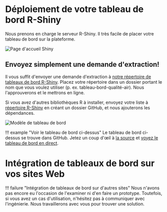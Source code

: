 # Déploiement de votre tableau de bord R-Shiny

Nous prenons en charge le serveur R-Shiny. Il très facile de placer votre
tableau de bord sur la plateforme.

![Page d'accueil Shiny](../images/readme/shiny_ui.png)

## Envoyez simplement une demande d'extraction!

Il vous suffit d'envoyer une demande d'extraction à
[notre répertoire de tableaux de bord R-Shiny](https://github.com/StatCan/R-dashboards).
Placez votre répertoire dans un dossier portant le nom que vous voulez utiliser
(p. ex. tableau-bord-qualité-air). Nous l'approuverons et le mettrons en ligne.

Si vous avez d'autres bibliothèques R à installer, envoyez votre liste à
[répertoire R-Shiny](https://github.com/StatCan/shiny) en créant un dossier
GitHub, et nous ajouterons les dépendances.

![Modèle de tableau de bord](../images/example_shiny_dashboard.png)

<!-- prettier-ignore -->
!!! example "Voir le tableau de bord ci-dessus"
    Le tableau de bord ci-dessus se trouve dans GitHub. Jetez un coup d'œil à
    [la source](https://github.com/StatCan/R-dashboards/tree/master/bus-dashboard)
    et [voyez le tableau de bord en direct](https://shiny.covid.cloud.statcan.ca/bus-dashboard).

# Intégration de tableaux de bord sur vos sites Web

<!-- prettier-ignore -->
!!! failure "Intégration de tableaux de bord sur d'autres sites"
    Nous n'avons pas encore eu l'occasion de l'examiner ni d'en faire un
    prototype. Toutefois, si vous avez un cas d'utilisation, n'hésitez pas à
    communiquer avec l'ingénierie. Nous travaillerons avec vous pour trouver une
    solution.

